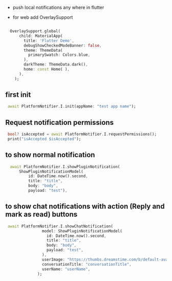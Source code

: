- push local notifications any where in flutter


- for web add OverlaySupport   
```dart

  OverlaySupport.global(
      child: MaterialApp(
        title: 'Flutter Demo',
        debugShowCheckedModeBanner: false,
        theme: ThemeData(
          primarySwatch: Colors.blue,
        ),
        darkTheme: ThemeData.dark(),
        home: const Home( ),
      ),
    );

```

## first init
```dart
 await PlatformNotifier.I.init(appName: "test app name");
```

## Request notification permissions
```dart
 bool? isAccepted = await PlatformNotifier.I.requestPermissions();
 print("isAccepted $isAccepted");
```

## to show normal notification 
```dart
  await PlatformNotifier.I.showPluginNotification(
      ShowPluginNotificationModel(
          id: DateTime.now().second,
          title: "title",
          body: "body",
          payload: "test"),
```

## to show chat notifications with action (Reply and mark as read) buttons
```dart
 await PlatformNotifier.I.showChatNotification(
                model: ShowPluginNotificationModel(
                  id: DateTime.now().second,
                  title: "title",
                  body: "body",
                  payload: "test",
                ),
                userImage: "https://thumbs.dreamstime.com/b/default-avatar-profile-vector-user-profile-default-avatar-profile-vector-user-profile-profile-179376714.jpg",
                conversationTitle: "conversationTitle",
                userName: "userName",
              );
```
